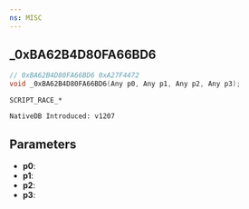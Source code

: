 ```yaml
---
ns: MISC
---
```

## _0xBA62B4D80FA66BD6

```c
// 0xBA62B4D80FA66BD6 0xA27F4472
void _0xBA62B4D80FA66BD6(Any p0, Any p1, Any p2, Any p3);
```

```
SCRIPT_RACE_*

NativeDB Introduced: v1207
```

## Parameters
* **p0**:
* **p1**:
* **p2**:
* **p3**:

